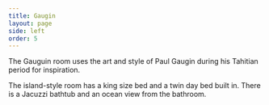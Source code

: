 ```yaml
---
title: Gaugin
layout: page
side: left
order: 5
---
```


The Gauguin room uses the art and style of Paul Gaugin during his Tahitian period for inspiration.

The island-style room has a king size bed and a twin day bed built in. There is a Jacuzzi bathtub and an ocean view from the bathroom.
